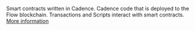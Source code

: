 Smart contracts written in Cadence. Cadence code that is deployed to the Flow blockchain. Transactions and Scripts interact with smart contracts.
[More information](https://developers.flow.com/cadence/intro)